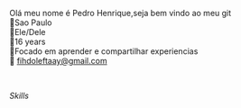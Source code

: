 Olá meu nome é Pedro Henrique,seja bem vindo ao meu git <br>
🏡Sao Paulo <br>
🙂Ele/Dele <br>
🎂16 years <Br>
🎯Focado em aprender e compartilhar experiencias<br>
📧 fihdoleftaay@gmail.com



<!DOCTYPE html>
<html lang="en">

<!DOCTYPE html>
<html lang="en">

<head>
    <meta charset="UTF-8">
    <meta http-equiv="X-UA-Compatible" content="IE=edge">
    <meta name="viewport" content="width=device-width, initial-scale=1.0">
</head>

<body>
    <!--Email-->
    <a href='mailto=fihdoleftaay@gmail.com?'> </a>
<br>
        <p id="Skills"><em>Skills</em></p>
        <!--Bags-->
        <a href="Linkedin"></a>
        <img id="Linkedin"
            src=''>
</body>


</html>
    
   
